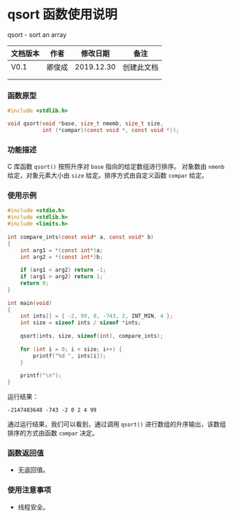 # qsort 函数使用说明

qsort - sort an array



| **文档版本** | **作者** | **修改日期** | **备注**   |
| ------------ | -------- | ------------ | ---------- |
| V0.1         | 卿俊成   | 2019.12.30   | 创建此文档 |
|              |          |              |            |
|              |          |              |            |







### **函数原型**

```c
#include <stdlib.h>

void qsort(void *base, size_t nmemb, size_t size,
           int (*compar)(const void *, const void *));
```



### **功能描述**

C 库函数 `qsort()` 按照升序对 `base` 指向的给定数组进行排序。 对象数由 `nmenb` 给定，对象元素大小由 `size` 给定。排序方式由自定义函数 `compar` 给定。





### **使用示例**

```c
#include <stdio.h>
#include <stdlib.h>
#include <limits.h>
 
int compare_ints(const void* a, const void* b)
{
    int arg1 = *(const int*)a;
    int arg2 = *(const int*)b;
 
    if (arg1 < arg2) return -1;
    if (arg1 > arg2) return 1;
    return 0;
}
 
int main(void)
{
    int ints[] = { -2, 99, 0, -743, 2, INT_MIN, 4 };
    int size = sizeof ints / sizeof *ints;
 
    qsort(ints, size, sizeof(int), compare_ints);
 
    for (int i = 0; i < size; i++) {
        printf("%d ", ints[i]);
    }
 
    printf("\n");
}
```

运行结果：

```
-2147483648 -743 -2 0 2 4 99
```

通过运行结果，我们可以看到，通过调用 `qsort()` 进行数组的升序输出，该数组排序的方式由函数 ``compar`` 决定。



### **函数返回值**

- 无返回值。







### **使用注意事项**

- 线程安全。

